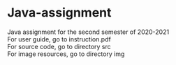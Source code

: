 # Java-assignment
Java assignment for the second semester of 2020-2021  
For user guide, go to instruction.pdf  
For source code, go to directory src  
For image resources, go to directory img  
